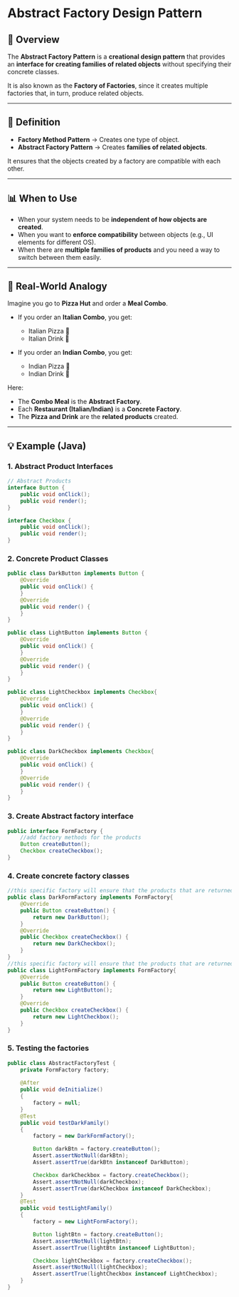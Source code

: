 # Abstract Factory Design Pattern

## 📌 Overview
The **Abstract Factory Pattern** is a **creational design pattern** that provides an **interface for creating families of related objects** without specifying their concrete classes.

It is also known as the **Factory of Factories**, since it creates multiple factories that, in turn, produce related objects.

---

## 🔹 Definition
- **Factory Method Pattern** → Creates one type of object.
- **Abstract Factory Pattern** → Creates **families of related objects**.

It ensures that the objects created by a factory are compatible with each other.

---

## 📊 When to Use
- When your system needs to be **independent of how objects are created**.
- When you want to **enforce compatibility** between objects (e.g., UI elements for different OS).
- When there are **multiple families of products** and you need a way to switch between them easily.

---

## 🍕 Real-World Analogy
Imagine you go to **Pizza Hut** and order a **Meal Combo**.

- If you order an **Italian Combo**, you get:
    - Italian Pizza 🍕
    - Italian Drink 🥤

- If you order an **Indian Combo**, you get:
    - Indian Pizza 🍕
    - Indian Drink 🥤

Here:
- The **Combo Meal** is the **Abstract Factory**.
- Each **Restaurant (Italian/Indian)** is a **Concrete Factory**.
- The **Pizza and Drink** are the **related products** created.

---

## 💡 Example (Java)

### 1. Abstract Product Interfaces
```java
// Abstract Products
interface Button {
    public void onClick();
    public void render();
}

interface Checkbox {
    public void onClick();
    public void render();
}
```

### 2. Concrete Product Classes
```java
public class DarkButton implements Button {
    @Override
    public void onClick() {
    }
    @Override
    public void render() {
    }
}

public class LightButton implements Button {
    @Override
    public void onClick() {
    }
    @Override
    public void render() {
    }
}

public class LightCheckbox implements Checkbox{
    @Override
    public void onClick() {
    }
    @Override
    public void render() {
    }
}

public class DarkCheckbox implements Checkbox{
    @Override
    public void onClick() {
    }
    @Override
    public void render() {
    }
}
```
### 3. Create Abstract factory interface
```java
public interface FormFactory {
    //add factory methods for the products
    Button createButton();
    Checkbox createCheckbox();
}
```

### 4. Create concrete factory classes
```java
//this specific factory will ensure that the products that are returned are from 'Dark' family
public class DarkFormFactory implements FormFactory{
    @Override
    public Button createButton() {
        return new DarkButton();
    }
    @Override
    public Checkbox createCheckbox() {
        return new DarkCheckbox();
    }
}
//this specific factory will ensure that the products that are returned are from 'Light' family
public class LightFormFactory implements FormFactory{
    @Override
    public Button createButton() {
        return new LightButton();
    }
    @Override
    public Checkbox createCheckbox() {
        return new LightCheckbox();
    }
}
```

### 5. Testing the factories
```java
public class AbstractFactoryTest {
    private FormFactory factory;
    
    @After
    public void deInitialize()
    {
        factory = null;
    }
    @Test
    public void testDarkFamily()
    {
        factory = new DarkFormFactory();

        Button darkBtn = factory.createButton();
        Assert.assertNotNull(darkBtn);
        Assert.assertTrue(darkBtn instanceof DarkButton);

        Checkbox darkCheckbox = factory.createCheckbox();
        Assert.assertNotNull(darkCheckbox);
        Assert.assertTrue(darkCheckbox instanceof DarkCheckbox);
    }
    @Test
    public void testLightFamily()
    {
        factory = new LightFormFactory();

        Button lightBtn = factory.createButton();
        Assert.assertNotNull(lightBtn);
        Assert.assertTrue(lightBtn instanceof LightButton);

        Checkbox lightCheckbox = factory.createCheckbox();
        Assert.assertNotNull(lightCheckbox);
        Assert.assertTrue(lightCheckbox instanceof LightCheckbox);
    }
}
```